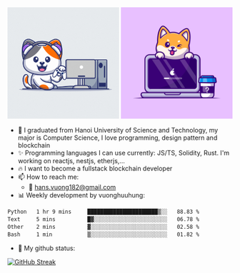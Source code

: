 
<div align="center">
    <a href="#"><img width="250" height="250" src="./shiba.gif"></a>
    <a href="#"><img width="250" height="250" src="./corgy.jpg"></a>
</div>

- 🌱 I graduated from Hanoi University of Science and Technology, my major is Computer Science, I love programming, design pattern and blockchain
- :sparkles: Programming languages I can use currently: JS/TS, Solidity, Rust. I'm working on reactjs, nestjs, etherjs,...
- :fire: I want to become a fullstack blockchain developer
- 📫 How to reach me: 
  + :green_heart: hans.vuong182@gmail.com
- 📊 Weekly development by vuonghuuhung:
<!--START_SECTION:waka-->

```txt
Python   1 hr 9 mins     ██████████████████████▒░░   88.83 %
Text     5 mins          █▓░░░░░░░░░░░░░░░░░░░░░░░   06.78 %
Other    2 mins          ▓░░░░░░░░░░░░░░░░░░░░░░░░   02.58 %
Bash     1 min           ▒░░░░░░░░░░░░░░░░░░░░░░░░   01.82 %
```

<!--END_SECTION:waka-->
- 🌱 My github status:

[![GitHub Streak](https://nirzak-streak-stats.vercel.app?user=vuonghuuhung&theme=github-dark-dimmed&border_radius=10&exclude_days=Sun%2CSat&card_width=1000&card_height=250&excludeDaysLabel=EBEBEB00)](https://git.io/streak-stats)
<!--
**vuonghuuhung/vuonghuuhung** is a ✨ _special_ ✨ repository because its `README.md` (this file) appears on your GitHub profile.

Here are some ideas to get you started:

- 🔭 I’m currently working on ...
- 🌱 I’m currently learning ...
- 👯 I’m looking to collaborate on ...
- 🤔 I’m looking for help with ...
- 💬 Ask me about ...
- 📫 How to reach me: ...
- 😄 Pronouns: ...
- ⚡ Fun fact: ...
-->
